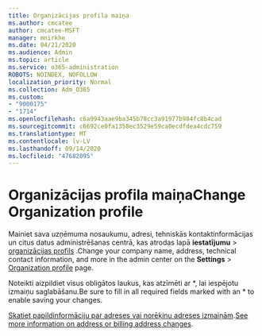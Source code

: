 ```yaml
---
title: Organizācijas profila maiņa
ms.author: cmcatee
author: cmcatee-MSFT
manager: mnirkhe
ms.date: 04/21/2020
ms.audience: Admin
ms.topic: article
ms.service: o365-administration
ROBOTS: NOINDEX, NOFOLLOW
localization_priority: Normal
ms.collection: Adm_O365
ms.custom:
- "9000175"
- "1714"
ms.openlocfilehash: c6a9943aae9ba345b78cc3a91977b984fc8b4cad
ms.sourcegitcommit: c6692ce0fa1358ec3529e59ca0ecdfdea4cdc759
ms.translationtype: MT
ms.contentlocale: lv-LV
ms.lasthandoff: 09/14/2020
ms.locfileid: "47682095"
---
```

# <a name="change-organization-profile"></a><span data-ttu-id="61aa0-102">Organizācijas profila maiņa</span><span class="sxs-lookup"><span data-stu-id="61aa0-102">Change Organization profile</span></span>

<span data-ttu-id="61aa0-103">Mainiet sava uzņēmuma nosaukumu, adresi, tehniskās kontaktinformācijas un citus datus administrēšanas centrā, kas atrodas lapā **iestatījumu**  >  [organizācijas profils](https://go.microsoft.com/fwlink/p/?linkid=2067339) .</span><span class="sxs-lookup"><span data-stu-id="61aa0-103">Change your company name, address, technical contact information, and more in the admin center on the **Settings** > [Organization profile](https://go.microsoft.com/fwlink/p/?linkid=2067339) page.</span></span>

<span data-ttu-id="61aa0-104">Noteikti aizpildiet visus obligātos laukus, kas atzīmēti ar \*, lai iespējotu izmaiņu saglabāšanu.</span><span class="sxs-lookup"><span data-stu-id="61aa0-104">Be sure to fill in all required fields marked with an \* to enable saving your changes.</span></span>

<span data-ttu-id="61aa0-105">[Skatiet papildinformāciju par adreses vai norēķinu adreses izmaiņām](https://docs.microsoft.com/microsoft-365/admin/manage/change-address-contact-and-more).</span><span class="sxs-lookup"><span data-stu-id="61aa0-105">[See more information on address or billing address changes](https://docs.microsoft.com/microsoft-365/admin/manage/change-address-contact-and-more).</span></span>